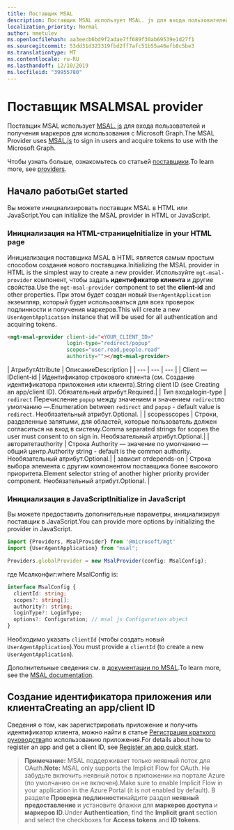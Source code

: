 ```yaml
---
title: Поставщик MSAL
description: Поставщик MSAL использует MSAL. js для входа пользователей и получения маркеров для использования с Microsoft Graph.
localization_priority: Normal
author: nmetulev
ms.openlocfilehash: aa3eecb6bd9f2adae7ff689f30ab69539e1d27f1
ms.sourcegitcommit: 53dd31d323319fbd2ff7afc51b55a46efb8c5be3
ms.translationtype: MT
ms.contentlocale: ru-RU
ms.lasthandoff: 12/10/2019
ms.locfileid: "39955780"
---
```

# <a name="msal-provider"></a><span data-ttu-id="4a474-103">Поставщик MSAL</span><span class="sxs-lookup"><span data-stu-id="4a474-103">MSAL provider</span></span>

<span data-ttu-id="4a474-104">Поставщик MSAL использует [MSAL. js](https://github.com/AzureAD/microsoft-authentication-library-for-js) для входа пользователей и получения маркеров для использования с Microsoft Graph.</span><span class="sxs-lookup"><span data-stu-id="4a474-104">The MSAL Provider uses [MSAL.js](https://github.com/AzureAD/microsoft-authentication-library-for-js) to sign in users and acquire tokens to use with the Microsoft Graph.</span></span>

<span data-ttu-id="4a474-105">Чтобы узнать больше, ознакомьтесь со статьей [поставщики](../providers.md).</span><span class="sxs-lookup"><span data-stu-id="4a474-105">To learn more, see [providers](../providers.md).</span></span>

## <a name="get-started"></a><span data-ttu-id="4a474-106">Начало работы</span><span class="sxs-lookup"><span data-stu-id="4a474-106">Get started</span></span>

<span data-ttu-id="4a474-107">Вы можете инициализировать поставщик MSAL в HTML или JavaScript.</span><span class="sxs-lookup"><span data-stu-id="4a474-107">You can initialize the MSAL provider in HTML or JavaScript.</span></span>

### <a name="initialize-in-your-html-page"></a><span data-ttu-id="4a474-108">Инициализация на HTML-странице</span><span class="sxs-lookup"><span data-stu-id="4a474-108">Initialize in your HTML page</span></span>

<span data-ttu-id="4a474-109">Инициализация поставщика MSAL в HTML является самым простым способом создания нового поставщика.</span><span class="sxs-lookup"><span data-stu-id="4a474-109">Initializing the MSAL provider in HTML is the simplest way to create a new provider.</span></span> <span data-ttu-id="4a474-110">Используйте `mgt-msal-provider` компонент, чтобы задать **идентификатор клиента** и другие свойства.</span><span class="sxs-lookup"><span data-stu-id="4a474-110">Use the `mgt-msal-provider` component to set the **client-id** and other properties.</span></span> <span data-ttu-id="4a474-111">При этом будет создан новый `UserAgentApplication` экземпляр, который будет использоваться для всех проверок подлинности и получения маркеров.</span><span class="sxs-lookup"><span data-stu-id="4a474-111">This will create a new `UserAgentApplication` instance that will be used for all authentication and acquiring tokens.</span></span>

```html
<mgt-msal-provider client-id="<YOUR_CLIENT_ID>"
                   login-type="redirect/popup"
                   scopes="user.read,people.read"
                   authority=""></mgt-msal-provider>
```

| <span data-ttu-id="4a474-112">Атрибут</span><span class="sxs-lookup"><span data-stu-id="4a474-112">Attribute</span></span> | <span data-ttu-id="4a474-113">Описание</span><span class="sxs-lookup"><span data-stu-id="4a474-113">Description</span></span> |
| --- | --- | --- |
| <span data-ttu-id="4a474-114">Client — ID</span><span class="sxs-lookup"><span data-stu-id="4a474-114">client-id</span></span>   | <span data-ttu-id="4a474-115">Идентификатор строкового клиента (см. Создание идентификатора приложения или клиента).</span><span class="sxs-lookup"><span data-stu-id="4a474-115">String client ID (see Creating an app/client ID).</span></span> <span data-ttu-id="4a474-116">Обязательный атрибут.</span><span class="sxs-lookup"><span data-stu-id="4a474-116">Required.</span></span>|
| <span data-ttu-id="4a474-117">Тип входа</span><span class="sxs-lookup"><span data-stu-id="4a474-117">login-type</span></span>  | <span data-ttu-id="4a474-118">`redirect` Перечисление `popup` между значением и значением `redirect`по умолчанию —.</span><span class="sxs-lookup"><span data-stu-id="4a474-118">Enumeration between `redirect` and `popup` - default value is `redirect`.</span></span> <span data-ttu-id="4a474-119">Необязательный атрибут.</span><span class="sxs-lookup"><span data-stu-id="4a474-119">Optional.</span></span> |
| <span data-ttu-id="4a474-120">scopes</span><span class="sxs-lookup"><span data-stu-id="4a474-120">scopes</span></span>  | <span data-ttu-id="4a474-121">Строки, разделенные запятыми, для областей, которые пользователь должен согласиться на вход в систему.</span><span class="sxs-lookup"><span data-stu-id="4a474-121">Comma separated strings for scopes the user must consent to on sign in.</span></span> <span data-ttu-id="4a474-122">Необязательный атрибут.</span><span class="sxs-lookup"><span data-stu-id="4a474-122">Optional.</span></span>|
| <span data-ttu-id="4a474-123">авторитет</span><span class="sxs-lookup"><span data-stu-id="4a474-123">authority</span></span>  | <span data-ttu-id="4a474-124">Строка Authority — значение по умолчанию — общий центр.</span><span class="sxs-lookup"><span data-stu-id="4a474-124">Authority string - default is the common authority.</span></span> <span data-ttu-id="4a474-125">Необязательный атрибут.</span><span class="sxs-lookup"><span data-stu-id="4a474-125">Optional.</span></span>|
| <span data-ttu-id="4a474-126">зависит от</span><span class="sxs-lookup"><span data-stu-id="4a474-126">depends-on</span></span> | <span data-ttu-id="4a474-127">Строка выбора элемента с другим компонентом поставщика более высокого приоритета.</span><span class="sxs-lookup"><span data-stu-id="4a474-127">Element selector string of another higher priority provider component.</span></span> <span data-ttu-id="4a474-128">Необязательный атрибут.</span><span class="sxs-lookup"><span data-stu-id="4a474-128">Optional.</span></span> |

### <a name="initialize-in-javascript"></a><span data-ttu-id="4a474-129">Инициализация в JavaScript</span><span class="sxs-lookup"><span data-stu-id="4a474-129">Initialize in JavaScript</span></span>

<span data-ttu-id="4a474-130">Вы можете предоставить дополнительные параметры, инициализируя поставщик в JavaScript.</span><span class="sxs-lookup"><span data-stu-id="4a474-130">You can provide more options by initializing the provider in JavaScript.</span></span>

```ts
import {Providers, MsalProvider} from '@microsoft/mgt'
import {UserAgentApplication} from "msal";

Providers.globalProvider = new MsalProvider(config: MsalConfig);
```

<span data-ttu-id="4a474-131">где Мсалконфиг:</span><span class="sxs-lookup"><span data-stu-id="4a474-131">where MsalConfig is:</span></span>

```ts
interface MsalConfig {
  clientId: string;
  scopes?: string[];
  authority?: string;
  loginType?: LoginType;
  options?: Configuration; // msal js Configuration object
}
```

<span data-ttu-id="4a474-132">Необходимо указать `clientId` (чтобы создать новый `UserAgentApplication`).</span><span class="sxs-lookup"><span data-stu-id="4a474-132">You must provide a `clientId` (to create a new `UserAgentApplication`).</span></span>

<span data-ttu-id="4a474-133">Дополнительные сведения см. в [документации по MSAL](https://github.com/AzureAD/microsoft-authentication-library-for-js/wiki/MSAL-basics).</span><span class="sxs-lookup"><span data-stu-id="4a474-133">To learn more, see the [MSAL documentation](https://github.com/AzureAD/microsoft-authentication-library-for-js/wiki/MSAL-basics).</span></span>

## <a name="creating-an-appclient-id"></a><span data-ttu-id="4a474-134">Создание идентификатора приложения или клиента</span><span class="sxs-lookup"><span data-stu-id="4a474-134">Creating an app/client ID</span></span>

<span data-ttu-id="4a474-135">Сведения о том, как зарегистрировать приложение и получить идентификатор клиента, можно найти в статье [Регистрация краткого руководства](https://docs.microsoft.com/azure/active-directory/develop/quickstart-register-app)по использованию приложения.</span><span class="sxs-lookup"><span data-stu-id="4a474-135">For details about how to register an app and get a client ID, see [Register an app quick start](https://docs.microsoft.com/azure/active-directory/develop/quickstart-register-app).</span></span>

><span data-ttu-id="4a474-136">**Примечание:** MSAL поддерживает только неявный поток для OAuth.</span><span class="sxs-lookup"><span data-stu-id="4a474-136">**Note:** MSAL only supports the Implicit Flow for OAuth.</span></span> <span data-ttu-id="4a474-137">Не забудьте включить неявный поток в приложении на портале Azure (по умолчанию он не включен).</span><span class="sxs-lookup"><span data-stu-id="4a474-137">Make sure to enable Implicit Flow in your application in the Azure Portal (it is not enabled by default).</span></span> <span data-ttu-id="4a474-138">В разделе **Проверка подлинности**найдите раздел **неявный предоставление** и установите флажки для **маркеров доступа** и **маркеров ID**.</span><span class="sxs-lookup"><span data-stu-id="4a474-138">Under **Authentication**, find the **Implicit grant** section and select the checkboxes for **Access tokens** and **ID tokens**.</span></span>
